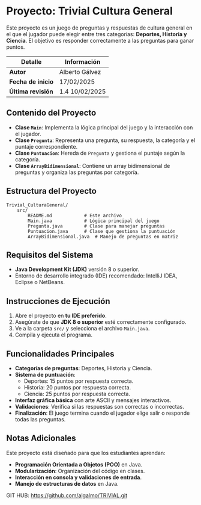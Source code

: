# Proyecto: Trivial Cultura General

Este proyecto es un juego de preguntas y respuestas de cultura general en el que el jugador puede elegir entre tres categorías: **Deportes, Historia y Ciencia**. El objetivo es responder correctamente a las preguntas para ganar puntos.

| Detalle               | Información       |
|-----------------------|-------------------|
| **Autor**             | Alberto Gálvez    |
| **Fecha de inicio**   | 17/02/2025        |
| **Última revisión**   | 1.4 10/02/2025    |

## Contenido del Proyecto

- **Clase `Main`**: Implementa la lógica principal del juego y la interacción con el jugador.
- **Clase `Pregunta`**: Representa una pregunta, su respuesta, la categoría y el puntaje correspondiente.
- **Clase `Puntuacion`**: Hereda de `Pregunta` y gestiona el puntaje según la categoría.
- **Clase `ArrayBidimensional`**: Contiene un array bidimensional de preguntas y organiza las preguntas por categoría.

## Estructura del Proyecto

```plaintext
Trivial_CulturaGeneral/
    src/
        README.md            # Este archivo
        Main.java            # Lógica principal del juego
        Pregunta.java        # Clase para manejar preguntas
        Puntuacion.java      # Clase que gestiona la puntuación
        ArrayBidimensional.java  # Manejo de preguntas en matriz
```

## Requisitos del Sistema

- **Java Development Kit (JDK)** versión 8 o superior.
- Entorno de desarrollo integrado (IDE) recomendado: IntelliJ IDEA, Eclipse o NetBeans.

## Instrucciones de Ejecución

1. Abre el proyecto en **tu IDE preferido**.
2. Asegúrate de que **JDK 8 o superior** esté correctamente configurado.
3. Ve a la carpeta `src/` y selecciona el archivo `Main.java`.
4. Compila y ejecuta el programa.

## Funcionalidades Principales

- **Categorías de preguntas**: Deportes, Historia y Ciencia.
- **Sistema de puntuación**:
  - Deportes: 15 puntos por respuesta correcta.
  - Historia: 20 puntos por respuesta correcta.
  - Ciencia: 25 puntos por respuesta correcta.
- **Interfaz gráfica básica** con arte ASCII y mensajes interactivos.
- **Validaciones**: Verifica si las respuestas son correctas o incorrectas.
- **Finalización**: El juego termina cuando el jugador elige salir o responde todas las preguntas.

## Notas Adicionales

Este proyecto está diseñado para que los estudiantes aprendan:

- **Programación Orientada a Objetos (POO)** en Java.
- **Modularización**: Organización del código en clases.
- **Interacción en consola y validaciones de entrada**.
- **Manejo de estructuras de datos** en Java.



GIT HUB: https://github.com/algalmo/TRIVIAL.git